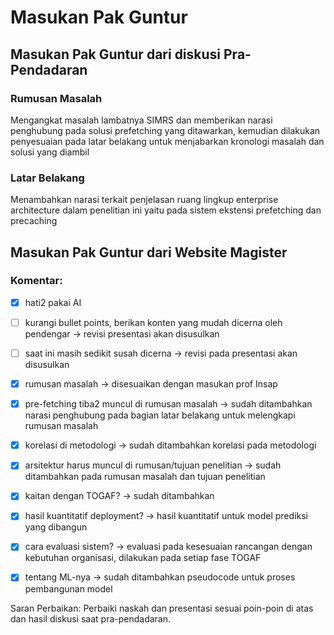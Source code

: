 # Masukan Pak Guntur

## Masukan Pak Guntur dari diskusi Pra-Pendadaran

### Rumusan Masalah
Mengangkat masalah lambatnya SIMRS dan memberikan narasi penghubung pada solusi prefetching yang ditawarkan, kemudian dilakukan penyesuaian pada latar belakang untuk menjabarkan kronologi masalah dan solusi yang diambil

### Latar Belakang
Menambahkan narasi terkait penjelasan ruang lingkup enterprise architecture dalam penelitian ini yaitu pada sistem ekstensi prefetching dan precaching

## Masukan Pak Guntur dari Website Magister
### Komentar:
- [x] hati2 pakai AI
- [ ] kurangi bullet points, berikan konten yang mudah dicerna oleh pendengar -> revisi presentasi akan disusulkan
- [ ] saat ini masih sedikit susah dicerna -> revisi pada presentasi akan disusulkan

- [x] rumusan masalah -> disesuaikan dengan masukan prof Insap
- [x] pre-fetching tiba2 muncul di rumusan masalah -> sudah ditambahkan narasi penghubung pada bagian latar belakang untuk melengkapi rumusan masalah

- [x] korelasi di metodologi -> sudah ditambahkan korelasi pada metodologi

- [x] arsitektur harus muncul di rumusan/tujuan penelitian -> sudah ditambahkan pada rumusan masalah dan tujuan penelitian
- [x] kaitan dengan TOGAF? -> sudah ditambahkan

- [x] hasil kuantitatif deployment? -> hasil kuantitatif untuk model prediksi yang dibangun

- [x] cara evaluasi sistem? -> evaluasi pada kesesuaian rancangan dengan kebutuhan organisasi, dilakukan pada setiap fase TOGAF
- [x] tentang ML-nya -> sudah ditambahkan pseudocode untuk proses pembangunan model

Saran Perbaikan:
Perbaiki naskah dan presentasi sesuai poin-poin di atas dan hasil diskusi saat pra-pendadaran. 